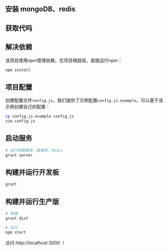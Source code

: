 ## 安装 mongoDB、redis

## 获取代吗

## 解决依赖

该项目使用npm管理依赖。在项目根路径，直接运行npm：

```bash
npm install
```

## 项目配置

创建配置文件`config.js`，我们提供了示例配置`config.js.example`，可以基于该示例创建自己的配置：

```bash
cp config.js.example config.js
vim config.js
```

## 启动服务

```bash
# 运行依赖服务：数据库、Redis
grunt server
```

## 构建并运行开发板

```bash
grunt
```

## 构建并运行生产版

```bash
# 构建
grunt dist

# 运行
npm start
```

访问 http://localhost:3000 ！

